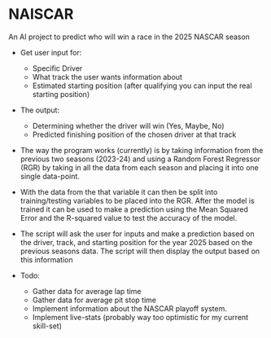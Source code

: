 # NAISCAR
An AI project to predict who will win a race in the 2025 NASCAR season

- Get user input for:
    * Specific Driver
    * What track the user wants information about
    * Estimated starting position (after qualifying you can input the real starting position)

- The output:
    * Determining whether the driver will win (Yes, Maybe, No)
    * Predicted finishing position of the chosen driver at that track

- The way the program works (currently) is by taking information from the previous two seasons (2023-24)
  and using a Random Forest Regressor (RGR) by taking in all the data from each season and placing it
  into one single data-point.
- With the data from the that variable it can then be split into training/testing variables to be placed
  into the RGR. After the model is trained it can be used to make a prediction using the Mean Squared 
  Error and the R-squared value to test the accuracy of the model.
- The script will ask the user for inputs and make a prediction based on the driver, track, and starting
  position for the year 2025 based on the previous seasons data. The script will then display the output
  based on this information

- Todo:
    * Gather data for average lap time
    * Gather data for average pit stop time
    * Implement information about the NASCAR playoff system. 
    * Implement live-stats (probably way too optimistic for my current skill-set)

